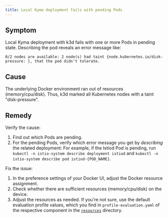 ```yaml
---
title: Local Kyma deployment fails with pending Pods
---
```


## Symptom

Local Kyma deployment with k3d fails with one or more Pods in pending state.
Describing the pod reveals an error message like:

`0/2 nodes are available: 2 node(s) had taint {node.kubernetes.io/disk-pressure: }, that the pod didn't tolerate.`

## Cause

The underlying Docker environment ran out of resources (memory/cpu/disk). 
Thus, k3d marked all Kubernetes nodes with a taint "disk-pressure".

## Remedy

Verify the cause:

1. Find out which Pods are pending.
2. For the pending Pods, verify which error message you get by _describing_ the related deployment:
   For example, if the Istiod Pod is pending, run `kubectl -n istio-system describe deployment istiod` and `kubectl -n istio-system describe pod istiod-{POD_NAME}`.

Fix the issue:

1. In the preference settings of your Docker UI, adjust the Docker resource assignment.
2. Check whether there are sufficient resources (memory/cpu/disk) on the device.
3. Adjust the resources as needed. If you're not sure, use the default evaluation profile values, which you find in `profile-evaluation.yaml` of the respective component in the [`resources`](https://github.com/kyma-project/kyma/tree/main/resources) directory.
